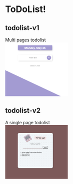 # ToDoList!

## todolist-v1
Multi pages todolist \
<img src="image/v1.png" alt="drawing" width="200" hight="200"/>

## todolist-v2
A single page todolist \
<img src="image/v2.png" alt="drawing" width="200" hight="200"/>
